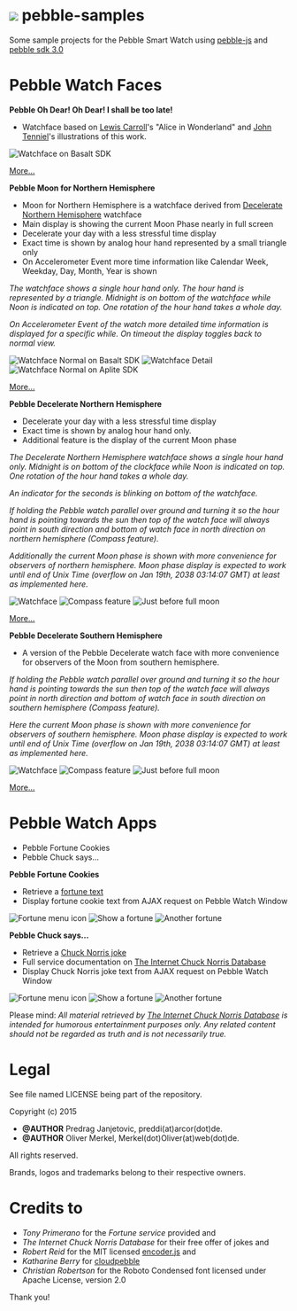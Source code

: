 <img src="pebble-samples.png" /> pebble-samples
=================

Some sample projects for the Pebble Smart Watch using [pebble-js](https://github.com/pebble/pebblejs) and [pebble sdk 3.0](https://developer.getpebble.com/sdk)

# Pebble Watch Faces

__Pebble Oh Dear! Oh Dear! I shall be too late!__

* Watchface based on [Lewis Carroll](https://en.wikipedia.org/wiki/Lewis_Carroll)'s "Alice in Wonderland" and [John Tenniel](https://en.wikipedia.org/wiki/John_Tenniel)'s illustrations of this work.

![Watchface on Basalt SDK](pebble_oh_dear/res/oh_dear_watch_screenshot_1.png)

[More...](https://github.com/OMerkel/pebble-samples/tree/master/pebble_oh_dear)

__Pebble Moon for Northern Hemisphere__
* Moon for Northern Hemisphere is a watchface derived from [Decelerate Northern Hemisphere](https://github.com/OMerkel/pebble-samples/tree/master/pebble_decelerate_northern_hemisphere) watchface
* Main display is showing the current Moon Phase nearly in full screen
* Decelerate your day with a less stressful time display
* Exact time is shown by analog hour hand represented by a small triangle only
* On Accelerometer Event more time information like Calendar Week, Weekday, Day, Month, Year is shown

_The watchface shows a single hour hand only. The hour hand is represented by a triangle.
Midnight is on bottom of the watchface while Noon is indicated on top.
One rotation of the hour hand takes a whole day._

_On Accelerometer Event of the watch more detailed time information is
displayed for a specific while. On timeout the display toggles back to normal view._

![Watchface Normal on Basalt SDK](pebble_moon_for_northern_hemisphere/res/screenshot_watchface_basalt.png)
![Watchface Detail](pebble_moon_for_northern_hemisphere/res/screenshot_watchface_detail.png)
![Watchface Normal on Aplite SDK](pebble_moon_for_northern_hemisphere/res/screenshot_watchface_aplite.png)

[More...](https://github.com/OMerkel/pebble-samples/tree/master/pebble_moon_for_northern_hemisphere)

__Pebble Decelerate Northern Hemisphere__
* Decelerate your day with a less stressful time display
* Exact time is shown by analog hour hand only.
* Additional feature is the display of the current Moon phase

_The Decelerate Northern Hemisphere watchface shows a single hour hand only.
Midnight is on bottom of the clockface while Noon is indicated on top.
One rotation of the hour hand takes a whole day._

_An indicator for the seconds is blinking on bottom of the watchface._

_If holding the Pebble watch parallel over ground and turning it so the
hour hand is pointing towards the sun then top of the watch face will
always point in south direction and bottom of watch face in north
direction on northern hemisphere (Compass feature)._

_Additionally the current Moon phase is shown with more convenience for
observers of northern hemisphere. Moon phase display is expected to 
work until end of Unix Time (overflow on Jan 19th, 2038 03:14:07 GMT)
at least as implemented here._

![Watchface](pebble_decelerate_northern_hemisphere/res/screenshot_watchface_1.png)
![Compass feature](pebble_decelerate_northern_hemisphere/res/screenshot_compass_1.png)
![Just before full moon](pebble_decelerate_northern_hemisphere/res/screenshot_watchface_2.png)

[More...](https://github.com/OMerkel/pebble-samples/tree/master/pebble_decelerate_northern_hemisphere)

__Pebble Decelerate Southern Hemisphere__
* A version of the Pebble Decelerate watch face with more convenience for observers of the Moon from southern hemisphere.

_If holding the Pebble watch parallel over ground and turning it so the
hour hand is pointing towards the sun then top of the watch face will
always point in north direction and bottom of watch face in south
direction on southern hemisphere (Compass feature)._

_Here the current Moon phase is shown with more convenience for
observers of southern hemisphere. Moon phase display is expected to 
work until end of Unix Time (overflow on Jan 19th, 2038 03:14:07 GMT)
at least as implemented here._

![Watchface](pebble_decelerate_southern_hemisphere/res/screenshot_watchface_1.png)
![Compass feature](pebble_decelerate_southern_hemisphere/res/screenshot_compass_1.png)
![Just before full moon](pebble_decelerate_southern_hemisphere/res/screenshot_watchface_2.png)

[More...](https://github.com/OMerkel/pebble-samples/tree/master/pebble_decelerate_southern_hemisphere)

# Pebble Watch Apps
* Pebble Fortune Cookies
* Pebble Chuck says...

__Pebble Fortune Cookies__
* Retrieve a [fortune text](http://tonycode.com/service/fortune-0.1/fortune.php)
* Display fortune cookie text from AJAX request on Pebble Watch Window

![Fortune menu icon](pebble_fortune/res/screenshot_menu_icon.png)
![Show a fortune](pebble_fortune/res/screenshot_running_1.png)
![Another fortune](pebble_fortune/res/screenshot_running_2.png)

__Pebble Chuck says...__
* Retrieve a [Chuck Norris joke](http://api.icndb.com/jokes/random)
* Full service documentation on [The Internet Chuck Norris Database](http://www.icndb.com/api/)
* Display Chuck Norris joke text from AJAX request on Pebble Watch Window

![Fortune menu icon](pebble_chuck_says/res/screenshot_menu_icon.png)
![Show a fortune](pebble_chuck_says/res/screenshot_running_1.png)
![Another fortune](pebble_chuck_says/res/screenshot_running_2.png)

Please mind: _All material retrieved by
[The Internet Chuck Norris Database](http://www.icndb.com/api/)
is intended for humorous entertainment purposes only. Any
related content should not be regarded as truth and is not
necessarily true._

# Legal

See file named LICENSE being part of the repository.

Copyright (c) 2015

* __@AUTHOR__ Predrag Janjetovic, preddi(at)arcor(dot)de.
* __@AUTHOR__ Oliver Merkel, Merkel(dot)Oliver(at)web(dot)de.

All rights reserved.

Brands, logos and trademarks belong to their respective owners.

# Credits to

* _Tony Primerano_ for the _Fortune service_ provided and
* _The Internet Chuck Norris Database_ for their free offer of jokes and
* _Robert Reid_ for the MIT licensed [encoder.js](http://www.strictly-software.com/htmlencode) and
* _Katharine Berry_ for [cloudpebble](https://cloudpebble.net/)
* _Christian Robertson_ for the Roboto Condensed font licensed under Apache License, version 2.0

Thank you!
